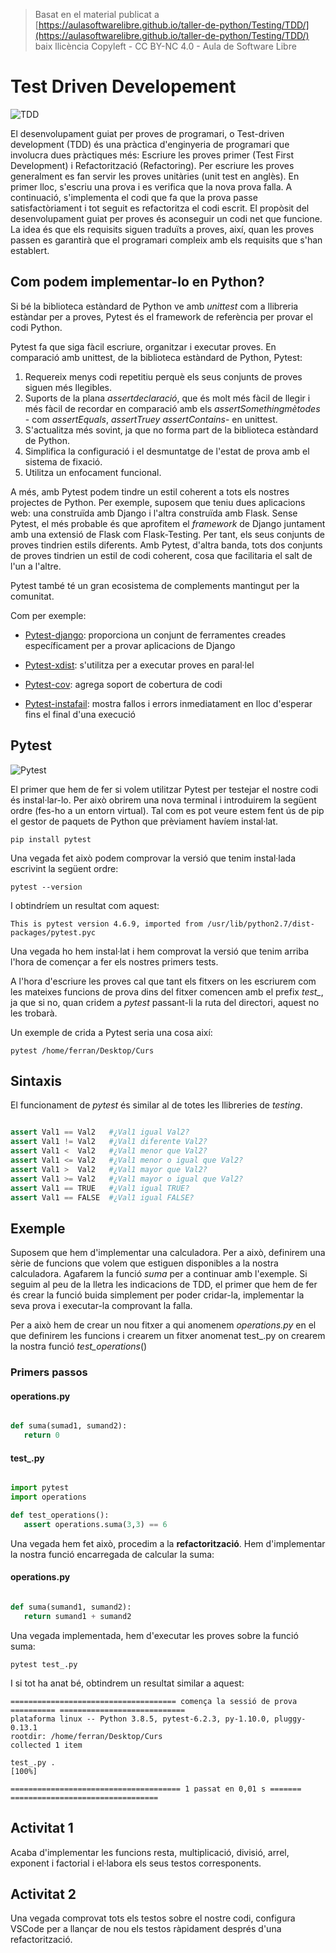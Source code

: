 > Basat en el material publicat a [https://aulasoftwarelibre.github.io/taller-de-python/Testing/TDD/](https://aulasoftwarelibre.github.io/taller-de-python/Testing/TDD/) baix llicència Copyleft - CC BY-NC 4.0 - Aula de Software Libre

# Test Driven Developement

![TDD](https://marsner.com/wp-content/uploads/test-driven-development-TDD.png)

El desenvolupament guiat per proves de programari, o Test-driven development (TDD) és una pràctica d'enginyeria de programari que involucra dues pràctiques més: Escriure les proves primer (Test First Development) i Refactorització (Refactoring). Per escriure les proves generalment es fan servir les proves unitàries (unit test en anglès). En primer lloc, s'escriu una prova i es verifica que la nova prova falla. A continuació, s'implementa el codi que fa que la prova passe satisfactòriament i tot seguit es refactoritza el codi escrit. El propòsit del desenvolupament guiat per proves és aconseguir un codi net que funcione. La idea és que els requisits siguen traduïts a proves, així, quan les proves passen es garantirà que el programari compleix amb els requisits que s'han establert.

## Com podem implementar-lo en Python?

Si bé la biblioteca estàndard de Python ve amb *unittest* com a llibreria estàndar per a proves, Pytest és el framework de referència per provar el codi Python.

Pytest fa que siga fàcil escriure, organitzar i executar proves. En comparació amb unittest, de la biblioteca estàndard de Python, Pytest:

1. Requereix menys codi repetitiu perquè els seus conjunts de proves siguen més llegibles.
2. Suports de la plana *assertdeclaració*, que és molt més fàcil de llegir i més fàcil de recordar en comparació amb els *assertSomethingmètodes* - com *assertEquals*, *assertTruey* *assertContains*- en unittest.
3. S'actualitza més sovint, ja que no forma part de la biblioteca estàndard de Python.
4. Simplifica la configuració i el desmuntatge de l'estat de prova amb el sistema de fixació.
5. Utilitza un enfocament funcional.

A més, amb Pytest podem tindre un estil coherent a tots els nostres projectes de Python. Per exemple, suposem que teniu dues aplicacions web: una construïda amb Django i l'altra construïda amb Flask. Sense Pytest, el més probable és que aprofitem el *framework* de Django juntament amb una extensió de Flask com Flask-Testing. Per tant, els seus conjunts de proves tindrien estils diferents. Amb Pytest, d'altra banda, tots dos conjunts de proves tindrien un estil de codi coherent, cosa que facilitaria el salt de l'un a l'altre.

Pytest també té un gran ecosistema de complements mantingut per la comunitat.

Com per exemple:

- [Pytest-django](https://Pytest-django.readthedocs.io/): proporciona un conjunt de ferramentes creades específicament per a provar aplicacions de Django

- [Pytest-xdist](https://github.com/Pytest-dev/Pytest-xdist): s'utilitza per a executar proves en paral·lel

- [Pytest-cov](https://Pytest-cov.readthedocs.io/en/latest/): agrega soport de cobertura de codi

- [Pytest-instafail](https://github.com/Pytest-dev/Pytest-instafail): mostra fallos i errors inmediatament en lloc d'esperar fins el final d'una execució

## Pytest

![Pytest](https://warehouse-camo.ingress.cmh1.psfhosted.org/1599e7e4caeaac6ca1a8d4ace3cefa8a0d160925/68747470733a2f2f6769746875622e636f6d2f7079746573742d6465762f7079746573742f7261772f6d61696e2f646f632f656e2f696d672f7079746573745f6c6f676f5f6375727665732e737667)

El primer que hem de fer si volem utilitzar Pytest per testejar el nostre codi és instal·lar-lo. Per això obrirem una nova terminal i introduirem la següent ordre (fes-ho a un entorn virtual). Tal com es pot veure estem fent ús de pip el gestor de paquets de Python que prèviament havíem instal·lat.

    pip install pytest

Una vegada fet això podem comprovar la versió que tenim instal·lada escrivint la següent ordre:

    pytest --version

I obtindríem un resultat com aquest:

    This is pytest version 4.6.9, imported from /usr/lib/python2.7/dist-packages/pytest.pyc

Una vegada ho hem instal·lat i hem comprovat la versió que tenim arriba l'hora de començar a fer els nostres primers tests.

A l'hora d'escriure les proves cal que tant els fitxers on les escriurem com les mateixes funcions de prova dins del fitxer comencen amb el prefix *test_*, ja que si no, quan cridem a *pytest* passant-li la ruta del directori, aquest no les trobarà.

Un exemple de crida a Pytest seria una cosa així:

    pytest /home/ferran/Desktop/Curs

## Sintaxis

El funcionament de *pytest* és similar al de totes les llibreries de *testing*.

```python

assert Val1 == Val2   #¿Val1 igual Val2?
assert Val1 != Val2   #¿Val1 diferente Val2?
assert Val1 <  Val2   #¿Val1 menor que Val2?
assert Val1 <= Val2   #¿Val1 menor o igual que Val2?
assert Val1 >  Val2   #¿Val1 mayor que Val2?
assert Val1 >= Val2   #¿Val1 mayor o igual que Val2?
assert Val1 == TRUE   #¿Val1 igual TRUE?
assert Val1 == FALSE  #¿Val1 igual FALSE?

```

## Exemple

Suposem que hem d'implementar una calculadora. Per a això, definirem una sèrie de funcions que volem que estiguen disponibles a la nostra calculadora. Agafarem la funció *suma* per a continuar amb l'exemple. Si seguim al peu de la lletra les indicacions de TDD, el primer que hem de fer és crear la funció buida simplement per poder cridar-la, implementar la seva prova i executar-la comprovant la falla.

Per a això hem de crear un nou fitxer a qui anomenem *operations.py* en el que definirem les funcions i crearem un fitxer anomenat test_.py on crearem la nostra funció *test_operations*()


### Primers passos

#### operations.py
```python

def suma(sumad1, sumand2):
   return 0

```

#### test_.py
```python

import pytest
import operations

def test_operations():
   assert operations.suma(3,3) == 6

```

Una vegada hem fet això, procedim a la **refactorització**. Hem d'implementar la nostra funció encarregada de calcular la suma:

#### operations.py
```python

def suma(sumand1, sumand2):
   return sumand1 + sumand2
```
Una vegada implementada, hem d'executar les proves sobre la funció suma:

    pytest test_.py

I si tot ha anat bé, obtindrem un resultat similar a aquest:

    ===================================== comença la sessió de prova ========== ============================
    plataforma linux -- Python 3.8.5, pytest-6.2.3, py-1.10.0, pluggy-0.13.1
    rootdir: /home/ferran/Desktop/Curs
    collected 1 item                                                                              

    test_.py .                                                                              [100%]

    ====================================== 1 passat en 0,01 s ======= =================================

## Activitat 1

Acaba d'implementar les funcions resta, multiplicació, divisió, arrel, exponent i factorial i el·labora els seus testos corresponents.

## Activitat 2

Una vegada comprovat tots els testos sobre el nostre codi, configura VSCode per a llançar de nou els testos ràpidament després d'una refactorització.